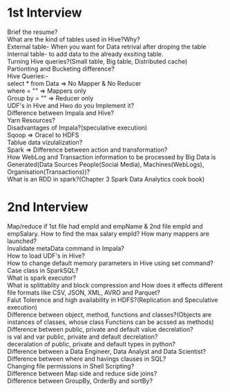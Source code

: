# 1st Interview
Brief the resume?<br />
What are the kind of tables used in Hive?Why?<br />
External table- When you want for Data retrival after droping the table<br />
Internal table- to add data to the already exsiting table.<br />
Turning Hive queries?(Small table, Big table, Distributed cache)<br />
Partionting and Bucketing difference?<br />
Hive Queries:-<br />
select * from Data => No Mapper & No Reducer<br />
where = "" => Mappers only<br />
Group by = "" => Reducer only<br />
UDF's in Hive and Hwo do you Implement it?<br />
Difference between Impala and Hive?<br />
Yarn Resources?<br />
Disadvantages of Impala?(speculative execution)<br />
Sqoop => Oracel to HDFS<br />
Tablue data vizulalization?<br />
Spark => Difference between action and transformation?<br />
How WebLog and Transaction information to be processed by Big Data is Generated(Data Sources People(Social Media), Machines(WebLogs), Organisation(Transactions))?  
What is an RDD in spark?(Chapter 3 Spark Data Analytics cook book)  

# 2nd Interview
Map/reduce if 1st file had empId and empName & 2nd file empId and empSalary. How to find the max salary empId? How many mappers are launched?<br />
Invalidate metaData command in Impala?<br />
How to load UDF's in Hive?<br />
How to change default memory parameters in Hive using set command?<br />
Case class in SparkSQL?<br />
What is spark executor?<br />
What is splittablity and block compression and How does it effects different file formats like CSV, JSON, XML, AVRO and Parquet?  
Falut Tolerence and high availability in HDFS?(Replication and Speculative execution)  
Difference between object, method, functions and classes?(Objects are instances of classes, whose class Functions can be acssed as methods)  
Difference between public, private and default value decrelation?  
is val and var public, private and default decrelation?  
deceralation of public, private and default types in python?  
Difference between a Data Engineer, Data Analyst and Data Scientist?  
Difference between where and havings clauses in SQL?  
Changing file permissions in Shell Scripting?  
Difference between Map side and reduce side joins?  
Difference between GroupBy, OrderBy and sortBy?  
